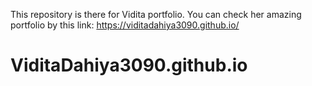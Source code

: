 This repository is there for Vidita portfolio.
You can check her amazing portfolio by this link: https://viditadahiya3090.github.io/
# ViditaDahiya3090.github.io
